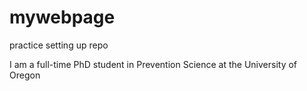 # mywebpage
practice setting up repo 

I am a full-time PhD student in Prevention Science at the University of Oregon
